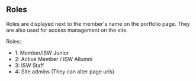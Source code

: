 ## Roles

Roles are displayed next to the member's name on the portfolio page.
They are also used for access management on the site.

Roles:
- 1: Member/ISW Junior
- 2: Active Member / ISW Allumni
- 3: ISW Staff
- 4: Site admins (They can alter page urls)
